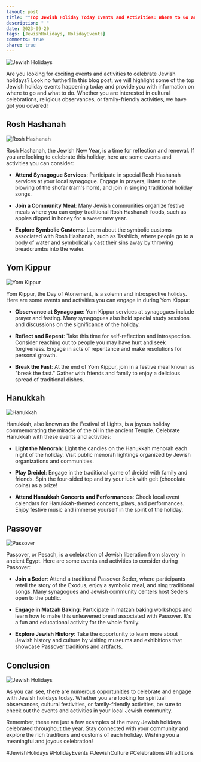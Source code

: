 ```yaml
---
layout: post
title: ""Top Jewish Holiday Today Events and Activities: Where to Go and What to Do""
description: " "
date: 2023-09-20
tags: [JewishHolidays, HolidayEvents]
comments: true
share: true
---
```


![Jewish Holidays](https://source.unsplash.com/1600x900/?jewish,holidays)

Are you looking for exciting events and activities to celebrate Jewish holidays? Look no further! In this blog post, we will highlight some of the top Jewish holiday events happening today and provide you with information on where to go and what to do. Whether you are interested in cultural celebrations, religious observances, or family-friendly activities, we have got you covered!

## Rosh Hashanah

![Rosh Hashanah](https://source.unsplash.com/1600x900/?rosh,hashanah)

Rosh Hashanah, the Jewish New Year, is a time for reflection and renewal. If you are looking to celebrate this holiday, here are some events and activities you can consider:

- **Attend Synagogue Services**: Participate in special Rosh Hashanah services at your local synagogue. Engage in prayers, listen to the blowing of the shofar (ram's horn), and join in singing traditional holiday songs.

- **Join a Community Meal**: Many Jewish communities organize festive meals where you can enjoy traditional Rosh Hashanah foods, such as apples dipped in honey for a sweet new year.

- **Explore Symbolic Customs**: Learn about the symbolic customs associated with Rosh Hashanah, such as Tashlich, where people go to a body of water and symbolically cast their sins away by throwing breadcrumbs into the water.

## Yom Kippur

![Yom Kippur](https://source.unsplash.com/1600x900/?yom,kippur)

Yom Kippur, the Day of Atonement, is a solemn and introspective holiday. Here are some events and activities you can engage in during Yom Kippur:

- **Observance at Synagogue**: Yom Kippur services at synagogues include prayer and fasting. Many synagogues also hold special study sessions and discussions on the significance of the holiday.

- **Reflect and Repent**: Take this time for self-reflection and introspection. Consider reaching out to people you may have hurt and seek forgiveness. Engage in acts of repentance and make resolutions for personal growth.

- **Break the Fast**: At the end of Yom Kippur, join in a festive meal known as "break the fast." Gather with friends and family to enjoy a delicious spread of traditional dishes.

## Hanukkah

![Hanukkah](https://source.unsplash.com/1600x900/?hanukkah)

Hanukkah, also known as the Festival of Lights, is a joyous holiday commemorating the miracle of the oil in the ancient Temple. Celebrate Hanukkah with these events and activities:

- **Light the Menorah**: Light the candles on the Hanukkah menorah each night of the holiday. Visit public menorah lightings organized by Jewish organizations and communities.

- **Play Dreidel**: Engage in the traditional game of dreidel with family and friends. Spin the four-sided top and try your luck with gelt (chocolate coins) as a prize!

- **Attend Hanukkah Concerts and Performances**: Check local event calendars for Hanukkah-themed concerts, plays, and performances. Enjoy festive music and immerse yourself in the spirit of the holiday.

## Passover

![Passover](https://source.unsplash.com/1600x900/?passover)

Passover, or Pesach, is a celebration of Jewish liberation from slavery in ancient Egypt. Here are some events and activities to consider during Passover:

- **Join a Seder**: Attend a traditional Passover Seder, where participants retell the story of the Exodus, enjoy a symbolic meal, and sing traditional songs. Many synagogues and Jewish community centers host Seders open to the public.

- **Engage in Matzah Baking**: Participate in matzah baking workshops and learn how to make this unleavened bread associated with Passover. It's a fun and educational activity for the whole family.

- **Explore Jewish History**: Take the opportunity to learn more about Jewish history and culture by visiting museums and exhibitions that showcase Passover traditions and artifacts.

## Conclusion

![Jewish Holidays](https://source.unsplash.com/1600x900/?jewish,holidays)

As you can see, there are numerous opportunities to celebrate and engage with Jewish holidays today. Whether you are looking for spiritual observances, cultural festivities, or family-friendly activities, be sure to check out the events and activities in your local Jewish community.

Remember, these are just a few examples of the many Jewish holidays celebrated throughout the year. Stay connected with your community and explore the rich traditions and customs of each holiday. Wishing you a meaningful and joyous celebration!

#JewishHolidays #HolidayEvents #JewishCulture #Celebrations #Traditions